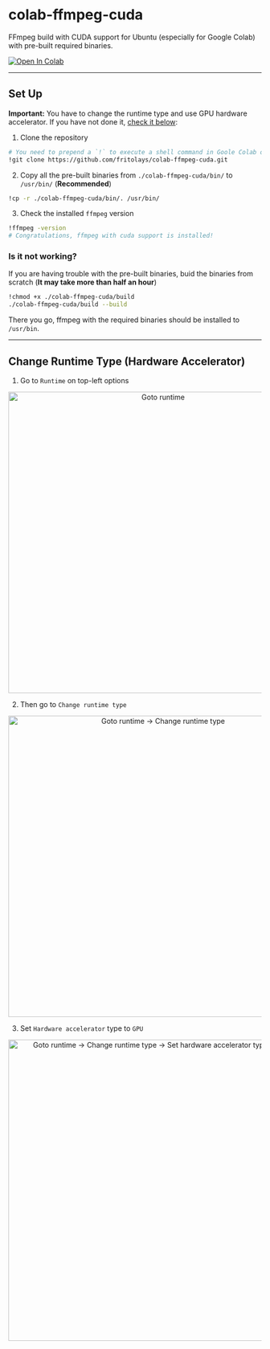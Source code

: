 # colab-ffmpeg-cuda

FFmpeg build with CUDA support for Ubuntu (especially for Google Colab) with pre-built required binaries.

<a href="https://colab.research.google.com/github/fritolays/colab-ffmpeg-cuda/blob/main/colab_ffmpeg_cuda.ipynb">
  <img src="https://colab.research.google.com/assets/colab-badge.svg" alt="Open In Colab"/>
</a>

---

## Set Up

**Important:** You have to change the runtime type and use GPU hardware accelerator. If you have not done it, [check it below](#change-runtime-type-hardware-accelerator):

1. Clone the repository

```bash
# You need to prepend a `!` to execute a shell command in Goole Colab or Jupyter
!git clone https://github.com/fritolays/colab-ffmpeg-cuda.git
```

2. Copy all the pre-built binaries from `./colab-ffmpeg-cuda/bin/` to `/usr/bin/` (**Recommended**)

```bash
!cp -r ./colab-ffmpeg-cuda/bin/. /usr/bin/
```

3. Check the installed `ffmpeg` version

```bash
!ffmpeg -version
# Congratulations, ffmpeg with cuda support is installed!
```

### Is it not working?

If you are having trouble with the pre-built binaries, buid the binaries from scratch (**It may take more than half an hour**)

```bash
!chmod +x ./colab-ffmpeg-cuda/build
./colab-ffmpeg-cuda/build --build
```
There you go, ffmpeg with the required binaries should be installed to `/usr/bin`.

---

## Change Runtime Type (Hardware Accelerator)

1. Go to `Runtime` on top-left options

<p align="center">
<img alt="Goto runtime" title="Goto runtime" src="./assets/goto_runtime.png" width="600" > 
</p>

2. Then go to `Change runtime type`

<p align="center">
<img alt="Goto runtime -> Change runtime type" title="Goto runtime -> Change runtime type" src="./assets/goto_runtime_then_goto_change_runtime_type.png" width="600" > 
</p>

3. Set `Hardware accelerator` type to `GPU`

<p align="center">
<img alt="Goto runtime -> Change runtime type -> Set hardware accelerator type to GPU" title="Goto runtime -> Change runtime type -> Set hardware accelerator type to GPU" src="./assets/set_hardware_accelerator_gpu.png" width="600" > 
</p>
